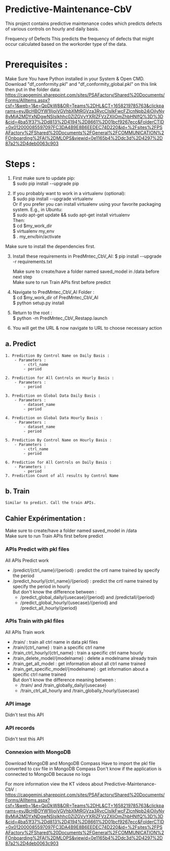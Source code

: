 # Predictive-Maintenance-CbV
This project contains predictive maintenance codes which predicts defects of various controls on hourly and daily basis.

Frequency of Defects
This predicts the frequency of defects that might occur calculated based on the workorder type of the data.

# Prerequisites :
Make Sure You have Python  installed in your System & Open CMD.  
Download "df_conformity.pkl" and "df_conformity_global.pkl" on this link then put in the folder data: 
https://capgemini.sharepoint.com/sites/PSAFactory/Shared%20Documents/Forms/AllItems.aspx?csf=1&web=1&e=QpDkW8&OR=Teams%2DHL&CT=1658219785763&clickparams=eyJBcHBOYW1lIjoiVGVhbXMtRGVza3RvcCIsIkFwcFZlcnNpb24iOiIyNy8yMjA2MDYxNDgwNSIsIkhhc0ZlZGVyYXRlZFVzZXIiOmZhbHNlfQ%3D%3D&cid=4ba51f37%2Dd813%2D4194%2D8661%2D01bcf9267ecc&FolderCTID=0x012000085597097FC3DA4B9E8B6EEDEC74D220&id=%2Fsites%2FPSAFactory%2FShared%20Documents%2FGeneral%2FCOMMUNICATION%2FOnboarding%2FAI%2DMLOPS&viewid=0e1165b4%2Ddc3d%2D4297%2D87a2%2D4deb0063c903
 
# Steps :

 1. First make sure to update pip:  
     $ sudo pip install --upgrade pip

 2. If you probably want to work in a virtualenv (optional):  
     $ sudo pip install --upgrade virtualenv  
 Or if you prefer you can install virtualenv using your favorite packaging system. E.g., in Ubuntu:  
     $ sudo apt-get update && sudo apt-get install virtualenv  
 Then:  
     $ cd $my_work_dir  
     $ virtualenv my_env  
     $ . my_env/bin/activate

 Make sure to install the dependencies first.  

 3. Install these requirements in PredMntec_CbV_AI:
     $ pip install --upgrade -r requirements.txt
	 
	Make sure to create/have a folder named saved_model in /data before next step  
	Make sure to run Train APIs first before predict

 4. Navigate to PredMntec_CbV_AI Folder :    
     $ cd $my_work_dir of PredMntec_CbV_AI  
     $ python setup.py install

 5. Return to the root :  
     $ python -m PredMntec_CbV_Restapp.launch

 6. You will get the URL & now navigate to URL to choose necessary action
 
## a. Predict

	1. Prediction By Control Name on Daily Basis :
		- Parameters : 
			- ctrl_name
			- period

	2. Prediction for All Controls on Hourly Basis :
		- Parameters : 
			- period		

	3. Prediction on Global Data Daily Basis :
		- Parameters : 
			- dataset_name
			- period
	
	4. Prediction on Global Data Hourly Basis :
		- Parameters : 
			- dataset_name
			- period

	5. Prediction By Control Name on Hourly Basis :
		- Parameters : 
			- ctrl_name
			- period

	6. Prediction for All Controls on Daily Basis :
		- Parameters : 
			- period
	7. Prediction Count of all results by Control Name
## b. Train
	Similar to predict. Call the train APIs.


## Cahier Expérimentation : 

Make sure to create/have a folder named saved_model in /data  
Make sure to run Train APIs first before predict

### APIs Predict with pkl files
All APIs Predict work  
- /predict/{ctrl_name}/{period} : predict the crtl name trained by specify the period  
- /predict_hourly/{ctrl_name}/{period} : predict the crtl name trained by specify the period in hourly  
But don't know the difference between :
	- /predict_global_daily/{usecase}/{period} and /predictall/{period}   
	- /predict_global_hourly/{usecase}/{period} and /predict_all_hourly/{period}

### APIs Train with pkl files
All APIs Train work  
- /train/ : train all ctrl name in data pkl files  
- /train/{ctrl_name} : train a specific ctrl name  
- /train_ctrl_hourly/{ctrl_name} : train a specific ctrl name hourly  
- /train_delete_model/{modelname} : delete a modelname already train  
- /train_get_all_model : get information about all ctrl name trained
- /train_get_specific_model/{modelname} : get information about a specific ctrl name trained  
But don't know the difference meaning between :
	- /train/ and /train_globally_daily/{usecase}
	- /train_ctrl_all_hourly and /train_globally_hourly/{usecase}

### API image
Didn't test this API

### API records
Didn't test this API

### Connexion with MongoDB
Download MongoDB and MongoDB Compass
Have to import the pkl file converted to csv file in MongoDB Compass
Don't know if the application is connected to MongoDB because no logs

For more information view the KT videos about Predictive-Maintenance-CbV : 
https://capgemini.sharepoint.com/sites/PSAFactory/Shared%20Documents/Forms/AllItems.aspx?csf=1&web=1&e=QpDkW8&OR=Teams%2DHL&CT=1658219785763&clickparams=eyJBcHBOYW1lIjoiVGVhbXMtRGVza3RvcCIsIkFwcFZlcnNpb24iOiIyNy8yMjA2MDYxNDgwNSIsIkhhc0ZlZGVyYXRlZFVzZXIiOmZhbHNlfQ%3D%3D&cid=4ba51f37%2Dd813%2D4194%2D8661%2D01bcf9267ecc&FolderCTID=0x012000085597097FC3DA4B9E8B6EEDEC74D220&id=%2Fsites%2FPSAFactory%2FShared%20Documents%2FGeneral%2FCOMMUNICATION%2FOnboarding%2FAI%2DMLOPS&viewid=0e1165b4%2Ddc3d%2D4297%2D87a2%2D4deb0063c903


	


